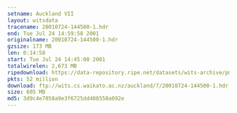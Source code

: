 ```yaml
---
setname: Auckland VII
layout: witsdata
tracename: 20010724-144500-1.hdr
end: Tue Jul 24 14:59:58 2001
originalname: 20010724-144500-1.hdr
gzsize: 173 MB
len: 0:14:58
start: Tue Jul 24 14:45:00 2001
totalwirelen: 2,673 MB
ripedownload: https://data-repository.ripe.net/datasets/wits-archive/pma/long/auck/7//20010724-144500-1.hdr.gz
pkts: 52 million
download: ftp://wits.cs.waikato.ac.nz/auckland/7/20010724-144500-1.hdr.gz
size: 605 MB
md5: 3d9c4e7058a9e3f6725dd408550a092e
---
```

